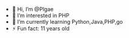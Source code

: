 - 👋 Hi, I’m @Plgae
- 👀 I’m interested in PHP
- 🌱 I’m currently learning Python,Java,PHP,go
- ⚡ Fun fact: 11 years old 

<!---
Plgae/Plgae is a ✨ special ✨ repository because its `README.md` (this file) appears on your GitHub profile.
You can click the Preview link to take a look at your changes.
--->
